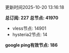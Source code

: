更新时间2025-10-20 13:16:18

**总订阅: 227**
**总节点: 41970**
- vless节点: 14901
- hysteria2节点: 14

**google ping有效节点: 186**
